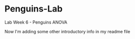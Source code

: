# Penguins-Lab
Lab Week 6 - Penguins ANOVA

Now I'm adding some other introductory info in my readme file
